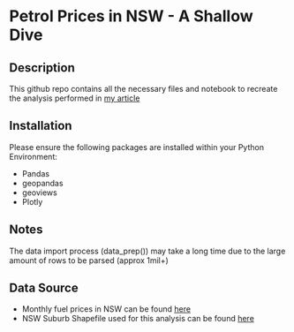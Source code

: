 # Petrol Prices in NSW - A Shallow Dive

## Description
This github repo contains all the necessary files and notebook to recreate the analysis performed in [my article](https://medium.com/@bienebonia/petrol-prices-in-nsw-a-shallow-dive-6fc01158c370)

## Installation
Please ensure the following packages are installed within your Python Environment:
- Pandas
- geopandas
- geoviews
- Plotly

## Notes
The data import process (data_prep()) may take a long time due to the large amount of rows to be parsed (approx 1mil+)


## Data Source
- Monthly fuel prices in NSW can be found [here](https://data.nsw.gov.au/data/dataset/fuel-check)
- NSW Suburb Shapefile used for this analysis can be found [here](https://data.gov.au/dataset/ds-dga-91e70237-d9d1-4719-a82f-e71b811154c6/distribution/dist-dga-5f5ca807-0586-4b93-87dd-891691985272/?q=)
